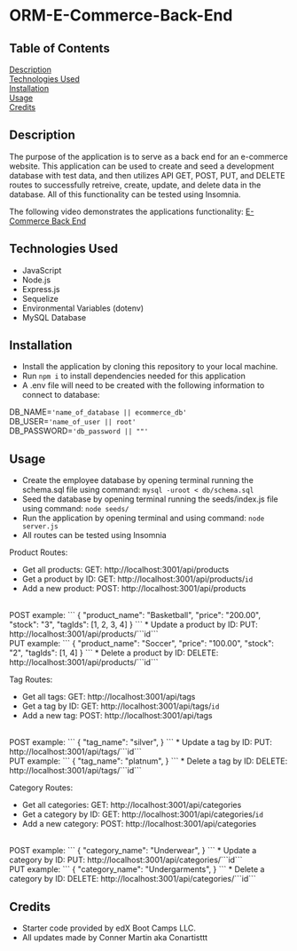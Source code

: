# ORM-E-Commerce-Back-End

## Table of Contents

[Description](#description)
<br>
[Technologies Used](#technologies-used)
<br>
[Installation](#installation)
<br>
[Usage](#usage)
<br>
[Credits](#credits)

## Description

The purpose of the application is to serve as a back end for an e-commerce website. This application can be used to create and seed a development database with test data, and then utilizes API GET, POST, PUT, and DELETE routes to successfully retreive, create, update, and delete data in the database. All of this functionality can be tested using Insomnia.

The following video demonstrates the applications functionality: [E-Commerce Back End](https://drive.google.com/file/d/1IyE_cloTKOmbOtA8Ht0EUULrbMbo0T9x/view)

## Technologies Used

* JavaScript
* Node.js
* Express.js
* Sequelize
* Environmental Variables (dotenv)
* MySQL Database

## Installation

* Install the application by cloning this repository to your local machine.
* Run ```npm i``` to install dependencies needed for this application
* A .env file will need to be created with the following information to connect to database:

DB_NAME=```'name_of_database || ecommerce_db'```
<br>
DB_USER=```'name_of_user || root'```
<br>
DB_PASSWORD=```'db_password || ""'```


## Usage

* Create the employee database by opening terminal running the schema.sql file using command:
```mysql -uroot < db/schema.sql```
* Seed the database by opening terminal running the seeds/index.js file using command:
```node seeds/```
* Run the application by opening terminal and using command: 
```node server.js```
* All routes can be tested using Insomnia

Product Routes:
* Get all products: GET: http://localhost:3001/api/products
* Get a product by ID: GET: http://localhost:3001/api/products/```id```
* Add a new product: POST: http://localhost:3001/api/products
<br>
POST example:
```
{
	"product_name": "Basketball",
	"price": "200.00",
	"stock": "3",
	"tagIds": [1, 2, 3, 4]
}
```
* Update a product by ID: PUT: http://localhost:3001/api/products/```id```
<br>
PUT example:
```
{
	"product_name": "Soccer",
	"price": "100.00",
	"stock": "2",
	"tagIds": [1, 4]
}
```
* Delete a product by ID: DELETE: http://localhost:3001/api/products/```id```

Tag Routes:
* Get all tags: GET: http://localhost:3001/api/tags
* Get a tag by ID: GET: http://localhost:3001/api/tags/```id```
* Add a new tag: POST: http://localhost:3001/api/tags
<br>
POST example:
```
{
	"tag_name": "silver",
}
```
* Update a tag by ID: PUT: http://localhost:3001/api/tags/```id```
<br>
PUT example:
```
{
	"tag_name": "platnum",
}
```
* Delete a tag by ID: DELETE: http://localhost:3001/api/tags/```id```

Category Routes:
* Get all categories: GET: http://localhost:3001/api/categories
* Get a category by ID: GET: http://localhost:3001/api/categories/```id```
* Add a new category: POST: http://localhost:3001/api/categories
<br>
POST example:
```
{
	"category_name": "Underwear",
}
```
* Update a category by ID: PUT: http://localhost:3001/api/categories/```id```
<br>
PUT example:
```
{
	"category_name": "Undergarments",
}
```
* Delete a category by ID: DELETE: http://localhost:3001/api/categories/```id```
 

## Credits

* Starter code provided by edX Boot Camps LLC.
* All updates made by Conner Martin aka Conartisttt